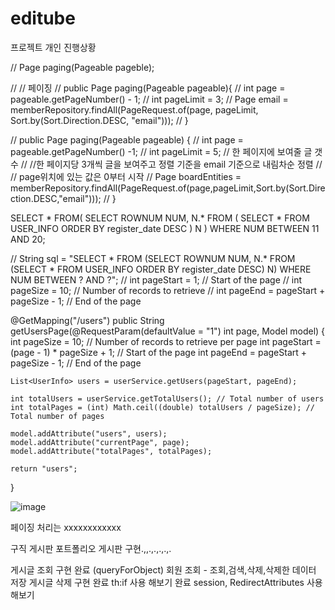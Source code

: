 # editube
프로젝트 개인 진행상황

//    Page<Member> paging(Pageable pageble);

//    // 페이징
//    public Page<Member> paging(Pageable pageable){
//        int page = pageable.getPageNumber() - 1;
//        int pageLimit = 3;
//        Page<Member> email = memberRepository.findAll(PageRequest.of(page, pageLimit, Sort.by(Sort.Direction.DESC, "email")));
//    }


//    public Page<Member> paging(Pageable pageable) {
//        int page = pageable.getPageNumber() -1;
//        int pageLimit = 5; // 한 페이지에 보여줄 글 갯수
//        //한 페이지당 3개씩 글을 보여주고 정렬 기준을 email 기준으로 내림차순 정렬
//        // page위치에 있는 값은 0부터 시작
//        Page<Member> boardEntities = memberRepository.findAll(PageRequest.of(page,pageLimit,Sort.by(Sort.Direction.DESC,"email")));
//    }

  
  
  SELECT * FROM(
    SELECT ROWNUM NUM, N.* FROM (
        SELECT * FROM USER_INFO ORDER BY register_date DESC
    ) N
)
WHERE NUM BETWEEN 11 AND 20; 
  
  //    String sql = "SELECT * FROM (SELECT ROWNUM NUM, N.* FROM (SELECT * FROM USER_INFO ORDER BY register_date DESC) N) WHERE NUM BETWEEN ? AND ?";
//    int pageStart = 1; // Start of the page
//    int pageSize = 10; // Number of records to retrieve
//    int pageEnd = pageStart + pageSize - 1; // End of the page
  
  @GetMapping("/users")
public String getUsersPage(@RequestParam(defaultValue = "1") int page, Model model) {
    int pageSize = 10; // Number of records to retrieve per page
    int pageStart = (page - 1) * pageSize + 1; // Start of the page
    int pageEnd = pageStart + pageSize - 1; // End of the page

    List<UserInfo> users = userService.getUsers(pageStart, pageEnd);

    int totalUsers = userService.getTotalUsers(); // Total number of users
    int totalPages = (int) Math.ceil((double) totalUsers / pageSize); // Total number of pages

    model.addAttribute("users", users);
    model.addAttribute("currentPage", page);
    model.addAttribute("totalPages", totalPages);

    return "users";
}

![image](https://user-images.githubusercontent.com/122075060/236695601-a75e0ecf-face-425e-a444-8a0bdcba4ec8.png)
  
  
  
  
 페이징 처리는 xxxxxxxxxxxx
  
  구직 게시판
  포트폴리오 게시판 
  구현.,,.,.,.,.,.
  
  게시글 조회 구현 완료  (queryForObject)
  회원 조회 - 조회,검색,삭제,삭제한 데이터 저장
  게시글 삭제 구현 완료 
  th:if 사용 해보기 완료 
  session, RedirectAttributes 사용 해보기 
